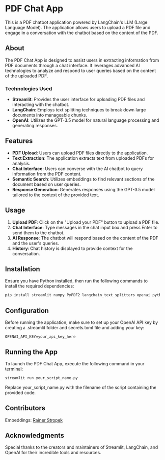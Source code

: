 # PDF Chat App
This is a PDF chatbot application powered by LangChain's LLM (Large Language Model). The application allows users to upload a PDF file and engage in a conversation with the chatbot based on the content of the PDF.

## About
The PDF Chat App is designed to assist users in extracting information from PDF documents through a chat interface. It leverages advanced AI technologies to analyze and respond to user queries based on the content of the uploaded PDF.

### Technologies Used
- **Streamlit**: Provides the user interface for uploading PDF files and interacting with the chatbot.
- **LangChain**: Employs text splitting techniques to break down large documents into manageable chunks.
- **OpenAI**: Utilizes the GPT-3.5 model for natural language processing and generating responses.

## Features
- **PDF Upload**: Users can upload PDF files directly to the application.
- **Text Extraction**: The application extracts text from uploaded PDFs for analysis.
- **Chat Interface**: Users can converse with the AI chatbot to query information from the PDF content.
- **Semantic Search**: Utilizes embeddings to find relevant sections of the document based on user queries.
- **Response Generation**: Generates responses using the GPT-3.5 model tailored to the context of the provided text.

## Usage
1. **Upload PDF**: Click on the "Upload your PDF" button to upload a PDF file.
2. **Chat Interface**: Type messages in the chat input box and press Enter to send them to the chatbot.
3. **AI Response**: The chatbot will respond based on the content of the PDF and the user's queries.
4. **History**: Chat history is displayed to provide context for the conversation.

## Installation
Ensure you have Python installed, then run the following commands to install the required dependencies:
```bash
pip install streamlit numpy PyPDF2 langchain_text_splitters openai python-dotenv
```
## Configuration
Before running the application, make sure to set up your OpenAI API key by creating a .streamlit folder and  secrets.toml file and adding your key:
```plaintext
OPENAI_API_KEY=your_api_key_here
```

## Running the App
To launch the PDF Chat App, execute the following command in your terminal:
```bash
streamlit run your_script_name.py
```
Replace your_script_name.py with the filename of the script containing the provided code.

## Contributors
Embeddings: [Rainer Stropek](https://gist.github.com/f3d4521ed9831ae5305a10df84a42ecc)

## Acknowledgments
Special thanks to the creators and maintainers of Streamlit, LangChain, and OpenAI for their incredible tools and resources.

